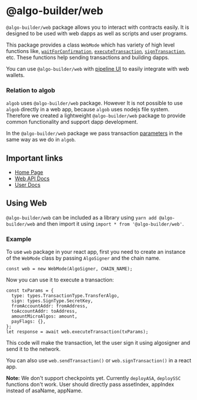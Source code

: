 # @algo-builder/web

`@algo-builder/web` package allows you to interact with contracts easily. It is designed to be used with web dapps as well as scripts and user programs.

This package provides a class `WebMode` which has variety of high level functions like, [`waitForConfirmation`](algobuilder.dev/api/web/classes/web.html#waitForConfirmation), [`executeTransaction`](<(algobuilder.dev/api/web/classes/web.html#executeTransaction)>), [`signTransaction`](<(algobuilder.dev/api/web/classes/web.html#signTransaction)>), etc. These functions help sending transactions and building dapps.

You can use `@algo-builder/web` with [pipeline UI](https://www.pipeline-ui.com/docs/algocomponents/algobutton) to easily integrate with web wallets.

### Relation to algob

`algob` uses `@algo-builder/web` package. However It is not possible to use `algob` directly in a web app, because `algob` uses nodejs file system. Therefore we created a lightweight `@algo-builder/web` package to provide common functionality and support dapp development.

In the `@algo-builder/web` package we pass transaction [parameters](https://github.com/scale-it/algo-builder/blob/master/docs/guide/execute-transaction.md) in the same way as we do in `algob`.

## Important links

- [Home Page](https://scale-it.github.io/algo-builder)
- [Web API Docs](https://scale-it.github.io/algo-builder/api/web/index.html)
- [User Docs](https://scale-it.github.io/algo-builder/guide/README)

## Using Web

`@algo-builder/web` can be included as a library using `yarn add @algo-builder/web` and then import it using `import * from '@algo-builder/web'`.

### Example

To use `web` package in your react app, first you need to create an instance of the `WebMode` class by passing `AlgoSigner` and the chain name.

    const web = new WebMode(AlgoSigner, CHAIN_NAME);

Now you can use it to execute a transaction:

    const txParams = {
      type: types.TransactionType.TransferAlgo,
      sign: types.SignType.SecretKey,
      fromAccountAddr: fromAddress,
      toAccountAddr: toAddress,
      amountMicroAlgos: amount,
      payFlags: {},
    };
    let response = await web.executeTransaction(txParams);

This code will make the transaction, let the user sign it using algosigner and send it to the network.

You can also use `web.sendTransaction()` or `web.signTransaction()` in a react app.

**Note:** We don't support checkpoints yet. Currently `deployASA`, `deploySSC` functions don't work. User should directly pass assetIndex, appIndex instead of asaName, appName.

